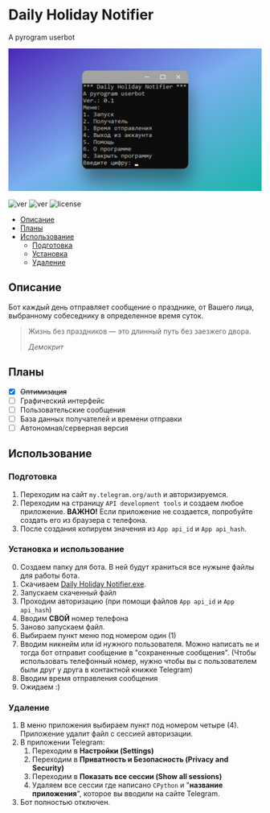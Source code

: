 # Daily Holiday Notifier
A pyrogram userbot

<img src="https://github.com/SinYaYa-SoVa/pyrogram-userbot-DHN/blob/main/res/cover.png?raw=true" alt=coverDHN>

<i></i>
<img src="https://img.shields.io/badge/lang-ru-pink" alt="ver"/>
<img src="https://img.shields.io/badge/ver-0.1-pink" alt="ver"/>
<img src="https://img.shields.io/github/license/SinYaYa-SoVa/pyrogram-userbot-DHN?color=pink&logo=SiN" alt="license"/>


- [Описание](#Описание)
- [Планы](#Планы)
- [Использование](#Использование)
  - [Подготовка](#Подготовка) 
  - [Установка](#Установка) 
  - [Удаление](#Удаление) 


## Описание 
<a name="Описание"/>

Бот каждый день отправляет сообщение о празднике, от Вашего лица, выбранному собеседнику в определенное время суток.
> Жизнь без праздников — это длинный путь без заезжего двора.
> 
> *Демокрит*



## Планы
<a name="Планы"/>

- [X] ~~Оптимизация~~
- [ ] Графический интерфейс
- [ ] Пользовательские сообщения
- [ ] База данных получателей и времени отправки
- [ ] Автономная/серверная версия

## Использование
<a name="Использование"/>

### Подготовка
<a name="Подготовка"/>

1. Переходим на сайт `my.telegram.org/auth` и авторизируемся.
2. Переходим на страницу `API development tools` и создаем любое приложение. **ВАЖНО!** Если приложение не создается, попробуйте создать его из браузера с телефона.
3. После создания копируем значения из `App api_id` и `App api_hash`.

### Установка и использование
<a name="Установка"/>

0. Создаем папку для бота. В ней будут храниться все нужыне файлы для работы бота.
1. Скачиваем [Daily Holiday Notifier.exe](https://github.com/SinYaYa-SoVa/pyrogram-userbot-DHN/releases/download/v0.1/Daily.Holiday.Notifier.exe).
2. Запускаем скаченный файл
3. Проходим авторизацию (при помощи файлов `App api_id` и `App api_hash`)
4. Вводим **СВОЙ** номер телефона
5. Заново запускаем файл.
6. Выбираем пункт меню под номером один (1)
7. Вводим никнейм или id нужного пользователя. Можно написать `me` и тогда бот отправит сообщение в "сохраненные сообщения". (Чтобы использовать телефонный номер, нужно чтобы вы с пользователем были друг у друга в контактной книжке Telegram)
8. Вводим время отправления сообщения
9. Ожидаем :)

### Удаление
<a name="Удаление"/>

1. В меню приложения выбираем пункт под номером четыре (4). Приложение удалит файл с сессией авторизации.
2. В приложении Telegram:
   1. Переходим в **Настройки (Settings)**
   2. Переходим в **Приватность и Безопасность (Privacy and Security)**
   3. Переходим в **Показать все сессии (Show all sessions)**
   4. Удаляем все сессии где написано `CPython` и "**название приложения**", которое вы вводили на сайте Telegram.
4. Бот полностью отключен. 


